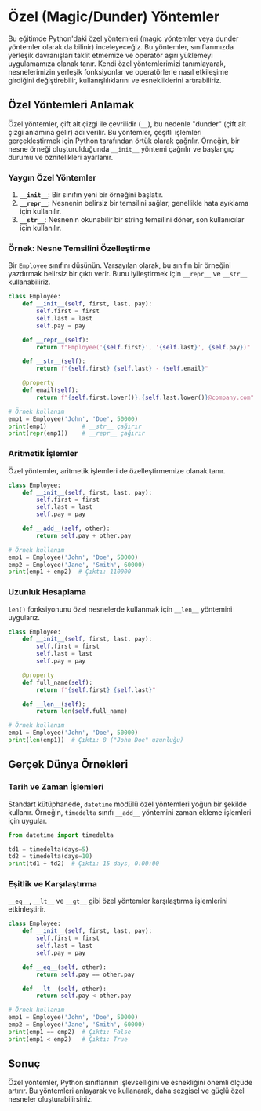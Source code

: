 # Özel (Magic/Dunder) Yöntemler

Bu eğitimde Python'daki özel yöntemleri (magic yöntemler veya dunder yöntemler olarak da bilinir) inceleyeceğiz. Bu yöntemler, sınıflarımızda yerleşik davranışları taklit etmemize ve operatör aşırı yüklemeyi uygulamamıza olanak tanır. Kendi özel yöntemlerimizi tanımlayarak, nesnelerimizin yerleşik fonksiyonlar ve operatörlerle nasıl etkileşime girdiğini değiştirebilir, kullanışlılıklarını ve esnekliklerini artırabiliriz.

## Özel Yöntemleri Anlamak

Özel yöntemler, çift alt çizgi ile çevrilidir (`__`), bu nedenle "dunder" (çift alt çizgi anlamına gelir) adı verilir. Bu yöntemler, çeşitli işlemleri gerçekleştirmek için Python tarafından örtük olarak çağrılır. Örneğin, bir nesne örneği oluşturulduğunda `__init__` yöntemi çağrılır ve başlangıç durumu ve öznitelikleri ayarlanır.

### Yaygın Özel Yöntemler

1. **`__init__`**: Bir sınıfın yeni bir örneğini başlatır.
2. **`__repr__`**: Nesnenin belirsiz bir temsilini sağlar, genellikle hata ayıklama için kullanılır.
3. **`__str__`**: Nesnenin okunabilir bir string temsilini döner, son kullanıcılar için kullanılır.

### Örnek: Nesne Temsilini Özelleştirme

Bir `Employee` sınıfını düşünün. Varsayılan olarak, bu sınıfın bir örneğini yazdırmak belirsiz bir çıktı verir. Bunu iyileştirmek için `__repr__` ve `__str__` kullanabiliriz.

```python
class Employee:
    def __init__(self, first, last, pay):
        self.first = first
        self.last = last
        self.pay = pay

    def __repr__(self):
        return f"Employee('{self.first}', '{self.last}', {self.pay})"

    def __str__(self):
        return f"{self.first} {self.last} - {self.email}"

    @property
    def email(self):
        return f"{self.first.lower()}.{self.last.lower()}@company.com"

# Örnek kullanım
emp1 = Employee('John', 'Doe', 50000)
print(emp1)          # __str__ çağırır
print(repr(emp1))    # __repr__ çağırır
```

### Aritmetik İşlemler

Özel yöntemler, aritmetik işlemleri de özelleştirmemize olanak tanır.

```python
class Employee:
    def __init__(self, first, last, pay):
        self.first = first
        self.last = last
        self.pay = pay

    def __add__(self, other):
        return self.pay + other.pay

# Örnek kullanım
emp1 = Employee('John', 'Doe', 50000)
emp2 = Employee('Jane', 'Smith', 60000)
print(emp1 + emp2)  # Çıktı: 110000
```

### Uzunluk Hesaplama

`len()` fonksiyonunu özel nesnelerde kullanmak için `__len__` yöntemini uygularız.

```python
class Employee:
    def __init__(self, first, last, pay):
        self.first = first
        self.last = last
        self.pay = pay

    @property
    def full_name(self):
        return f"{self.first} {self.last}"

    def __len__(self):
        return len(self.full_name)

# Örnek kullanım
emp1 = Employee('John', 'Doe', 50000)
print(len(emp1))  # Çıktı: 8 ("John Doe" uzunluğu)
```

## Gerçek Dünya Örnekleri

### Tarih ve Zaman İşlemleri

Standart kütüphanede, `datetime` modülü özel yöntemleri yoğun bir şekilde kullanır. Örneğin, `timedelta` sınıfı `__add__` yöntemini zaman ekleme işlemleri için uygular.

```python
from datetime import timedelta

td1 = timedelta(days=5)
td2 = timedelta(days=10)
print(td1 + td2)  # Çıktı: 15 days, 0:00:00
```

### Eşitlik ve Karşılaştırma

`__eq__`, `__lt__` ve `__gt__` gibi özel yöntemler karşılaştırma işlemlerini etkinleştirir.

```python
class Employee:
    def __init__(self, first, last, pay):
        self.first = first
        self.last = last
        self.pay = pay

    def __eq__(self, other):
        return self.pay == other.pay

    def __lt__(self, other):
        return self.pay < other.pay

# Örnek kullanım
emp1 = Employee('John', 'Doe', 50000)
emp2 = Employee('Jane', 'Smith', 60000)
print(emp1 == emp2)  # Çıktı: False
print(emp1 < emp2)   # Çıktı: True
```

## Sonuç

Özel yöntemler, Python sınıflarının işlevselliğini ve esnekliğini önemli ölçüde artırır. Bu yöntemleri anlayarak ve kullanarak, daha sezgisel ve güçlü özel nesneler oluşturabilirsiniz.